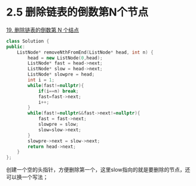 # 2.5 删除链表的倒数第N个节点

[19. 删除链表的倒数第 N 个结点](https://leetcode.cn/problems/remove-nth-node-from-end-of-list/)

```cpp
class Solution {
public:
    ListNode* removeNthFromEnd(ListNode* head, int n) {
        head = new ListNode(0,head);
        ListNode* fast = head->next;
        ListNode* slow = head->next;
        ListNode* slowpre = head;
        int i = 1;
        while(fast!=nullptr){
            if(i==n) break;
            fast=fast->next;
            i++;
        }
        while(fast!=nullptr&&fast->next!=nullptr){
            fast = fast->next;
            slowpre = slow;
            slow=slow->next;
        }
        slowpre->next = slow->next;
        return head->next;
    }
};
```

创建一个空的头指针，方便删除第一个，这里slow指向的就是要删除的节点，还可以换一个写法；

```cpp


```